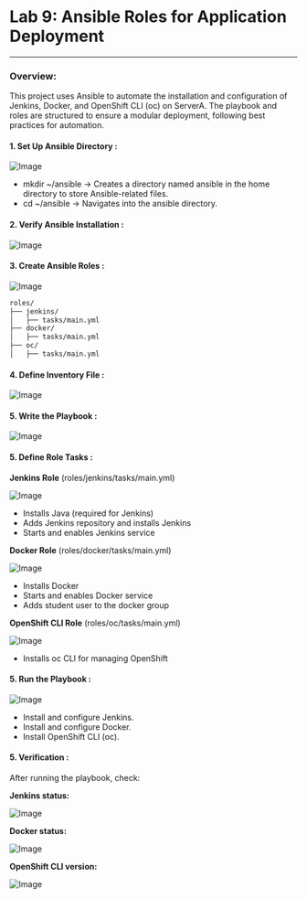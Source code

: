 # **Lab 9: Ansible Roles for Application Deployment**
___

### **Overview:**

This project uses Ansible to automate the installation and configuration of Jenkins, Docker, and OpenShift CLI (oc) on ServerA. The playbook and roles are structured to ensure a modular deployment, following best practices for automation.

#### 1. Set Up Ansible Directory :

![Image](https://github.com/user-attachments/assets/7d26a2f2-d741-4495-932a-e03d2fb0ee61)

* mkdir ~/ansible → Creates a directory named ansible in the home directory to store Ansible-related files.
* cd ~/ansible → Navigates into the ansible directory.

#### 2. Verify Ansible Installation :

![Image](https://github.com/user-attachments/assets/e35e1d1b-3d54-44ce-afd3-18db7ae8c33b)

#### 3. Create Ansible Roles :

![Image](https://github.com/user-attachments/assets/0670806b-a60e-41d4-ac02-78269c5585cc)

```sh
roles/
├── jenkins/
│   ├── tasks/main.yml
├── docker/
│   ├── tasks/main.yml
├── oc/
│   ├── tasks/main.yml
```


#### 4. Define Inventory File :

![Image](https://github.com/user-attachments/assets/020feeac-973f-4f9b-9503-88c16b6f616b)

#### 5. Write the Playbook :

![Image](https://github.com/user-attachments/assets/4b5f9b08-6d21-4df3-b07b-21240c5ad0d5)

#### 5. Define Role Tasks :

**Jenkins Role** (roles/jenkins/tasks/main.yml)

![Image](https://github.com/user-attachments/assets/65e6f897-0e30-42a4-b9b9-9ea7dde7d7f8)

* Installs Java (required for Jenkins)
* Adds Jenkins repository and installs Jenkins
* Starts and enables Jenkins service


**Docker Role** (roles/docker/tasks/main.yml)

![Image](https://github.com/user-attachments/assets/dd46c58f-6beb-485f-9338-0fb4da4775a4)

* Installs Docker
* Starts and enables Docker service
* Adds student user to the docker group


**OpenShift CLI Role** (roles/oc/tasks/main.yml)

![Image](https://github.com/user-attachments/assets/9c25715a-9d30-4510-bf68-1189cf2b8c07)

* Installs oc CLI for managing OpenShift

#### 5. Run the Playbook :

![Image](https://github.com/user-attachments/assets/da8e99ad-5e19-4f5e-bce7-1f0f734ac9ce)

* Install and configure Jenkins.
* Install and configure Docker.
* Install OpenShift CLI (oc).

#### 5. Verification :

After running the playbook, check:

**Jenkins status:**

![Image](https://github.com/user-attachments/assets/8a2645fc-4ec0-4a3b-8923-fe18f93d5083)

**Docker status:**

![Image](https://github.com/user-attachments/assets/1e25c8eb-cf72-460b-ab1b-ee6aeb3ee21d)

**OpenShift CLI version:**

![Image](https://github.com/user-attachments/assets/0d15b373-0f15-48bc-8843-0e009dbcd13d)






















